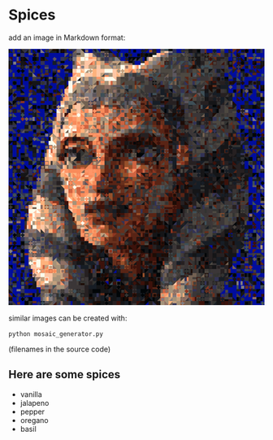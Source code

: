 # Spices

add an image in Markdown format:

![mosaic of a Jedi](output.png)

similar images can be created with:

    python mosaic_generator.py
    
(filenames in the source code)

## Here are some spices

* vanilla
* jalapeno
* pepper
* oregano
* basil
